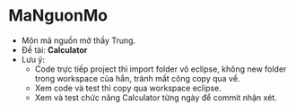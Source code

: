 # MaNguonMo
- Môn mã nguồn mở thầy Trung.
- Đề tài: <b>Calculator</b>
- Lưu ý:
  - Code trực tiếp project thì import folder vô eclipse, không new folder trong workspace của hắn, tránh mất công copy qua về.
  - Xem code và test thì copy qua workspace eclipse.
  - Xem và test chức năng Calculator từng ngày để commit nhận xét.
